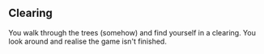 ## Clearing 

You walk through the trees (somehow) and find yourself in a clearing. You look around and realise the game isn't finished. 
